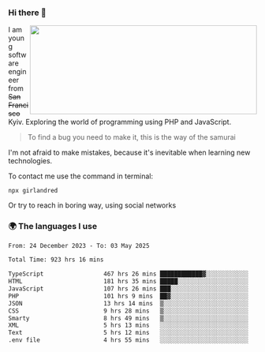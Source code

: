 ### Hi there 👋  

<img align='right' src="https://github-readme-stats.vercel.app/api?username=girlandred&count_private=true&show_icons=true&include_all_commits=true&hide_rank=true&hide_title=true&theme=buefy&card_width=300" width=460 height=180>


I am young software engineer from ~~San Francisco~~ Kyiv. Exploring the world of programming using PHP and JavaScript.


> To find a bug you need to make it, this is the way of the samurai



I'm not afraid to make mistakes, because it's inevitable when learning new technologies.

To contact me use the command in terminal:

```
npx girlandred
```

Or try to reach in boring way, using social networks


### 🌍 The languages I use

<!--START_SECTION:waka-->

```txt
From: 24 December 2023 - To: 03 May 2025

Total Time: 923 hrs 16 mins

TypeScript                 467 hrs 26 mins ████████████▓░░░░░░░░░░░░   50.62 %
HTML                       181 hrs 35 mins █████░░░░░░░░░░░░░░░░░░░░   19.66 %
JavaScript                 107 hrs 26 mins ███░░░░░░░░░░░░░░░░░░░░░░   11.63 %
PHP                        101 hrs 9 mins  ██▓░░░░░░░░░░░░░░░░░░░░░░   10.95 %
JSON                       13 hrs 14 mins  ▒░░░░░░░░░░░░░░░░░░░░░░░░   01.43 %
CSS                        9 hrs 28 mins   ▒░░░░░░░░░░░░░░░░░░░░░░░░   01.03 %
Smarty                     8 hrs 49 mins   ▒░░░░░░░░░░░░░░░░░░░░░░░░   00.96 %
XML                        5 hrs 13 mins   ░░░░░░░░░░░░░░░░░░░░░░░░░   00.57 %
Text                       5 hrs 12 mins   ░░░░░░░░░░░░░░░░░░░░░░░░░   00.56 %
.env file                  4 hrs 55 mins   ░░░░░░░░░░░░░░░░░░░░░░░░░   00.53 %
```

<!--END_SECTION:waka-->
